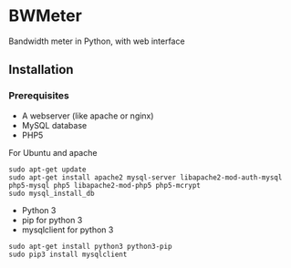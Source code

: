# BWMeter
Bandwidth meter in Python, with web interface

## Installation
### Prerequisites
* A webserver (like apache or nginx)
* MySQL database
* PHP5

For Ubuntu and apache
```
sudo apt-get update
sudo apt-get install apache2 mysql-server libapache2-mod-auth-mysql php5-mysql php5 libapache2-mod-php5 php5-mcrypt
sudo mysql_install_db
```

* Python 3
* pip for python 3
* mysqlclient for python 3
```
sudo apt-get install python3 python3-pip
sudo pip3 install mysqlclient
```
